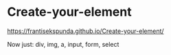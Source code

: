 # Create-your-element

https://frantisekspunda.github.io/Create-your-element/

Now just: div, img, a, input, form, select
